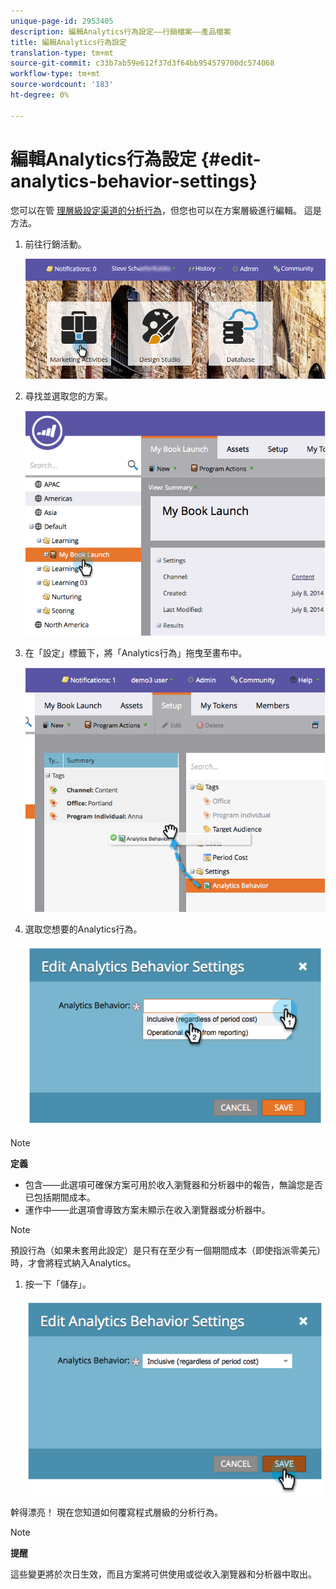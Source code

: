 ```yaml
---
unique-page-id: 2953405
description: 編輯Analytics行為設定——行銷檔案——產品檔案
title: 編輯Analytics行為設定
translation-type: tm+mt
source-git-commit: c33b7ab59e612f37d3f64bb954579700dc574068
workflow-type: tm+mt
source-wordcount: '183'
ht-degree: 0%

---
```



# 編輯Analytics行為設定 {#edit-analytics-behavior-settings}

您可以在管 [理層級設定渠道的分析行為](../../../../product-docs/reporting/revenue-cycle-analytics/program-analytics/make-a-program-without-a-period-cost-available-in-revenue-explorer-and-analyzers.md)，但您也可以在方案層級進行編輯。 這是方法。

1. 前往行銷活動。

   ![](assets/login-marketing-activities-2.png)

1. 尋找並選取您的方案。

   ![](assets/image2014-9-24-11-3a40-3a57.png)

1. 在「設定」標籤下，將「Analytics行為」拖曳至畫布中。

   ![](assets/image2014-9-24-11-3a41-3a2.png)

1. 選取您想要的Analytics行為。

   ![](assets/image2014-9-24-11-3a42-3a0.png)

>[!NOTE]
>
>**定義**
>
>* 包含——此選項可確保方案可用於收入瀏覽器和分析器中的報告，無論您是否已包括期間成本。
>* 運作中——此選項會導致方案未顯示在收入瀏覽器或分析器中。

>



>[!NOTE]
>
>預設行為（如果未套用此設定）是只有在至少有一個期間成本（即使指派零美元）時，才會將程式納入Analytics。

1. 按一下「儲存」。

   ![](assets/image2014-9-24-11-3a42-3a6.png)

幹得漂亮！ 現在您知道如何覆寫程式層級的分析行為。

>[!NOTE]
>
>**提醒**
>
>這些變更將於次日生效，而且方案將可供使用或從收入瀏覽器和分析器中取出。


